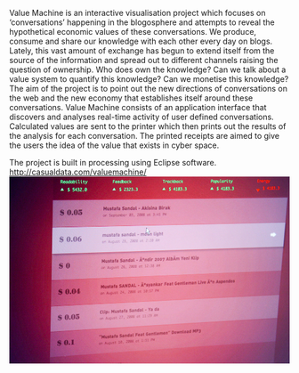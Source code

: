 Value Machine is an interactive visualisation project which focuses on ‘conversations’ happening in the blogosphere and attempts to reveal the hypothetical economic values of these conversations. We produce, consume and share our knowledge with each other every day on blogs. Lately, this vast amount of exchange has begun to extend itself from the source of the information and spread out to different channels raising the question of ownership. Who does own the knowledge? Can we talk about a value system to quantify this knowledge? Can we monetise this knowledge? The aim of the project is to point out the new directions of conversations on the web and the new economy that establishes itself around these conversations.   Value Machine consists of an application interface that discovers and analyses real-time activity of user defined conversations. Calculated values are sent to the printer which then prints out the results of the analysis for each conversation. The printed receipts are aimed to give the users the idea of the value that exists in cyber space. 

The project is built in processing using Eclipse software. 
http://casualdata.com/valuemachine/
![screenshot](vm.jpg)
